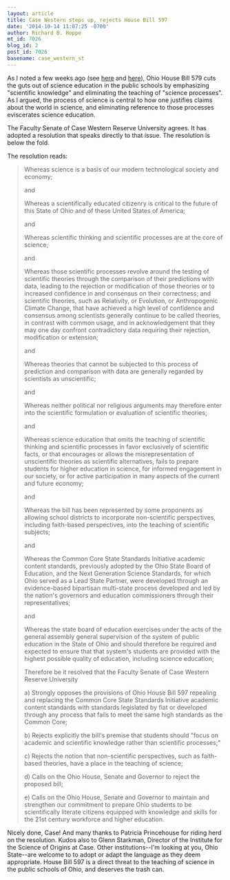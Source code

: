 ```yaml
---
layout: article
title: Case Western steps up, rejects House Bill 597
date: '2014-10-14 11:07:25 -0700'
author: Richard B. Hoppe
mt_id: 7026
blog_id: 2
post_id: 7026
basename: case_western_st
---
```

As I noted a few weeks ago (see [here](http://pandasthumb.org/archives/2014/09/house-bill-597.html) and [here](http://pandasthumb.org/archives/2014/09/revised-ohio-bi.html)), Ohio House Bill 579 cuts the guts out of science education in the public schools by emphasizing "scientific knowledge" and eliminating the teaching of "science processes". As I argued, the process of science is central to how one justifies claims about the world in science, and eliminating reference to those processes eviscerates science education.

The Faculty Senate of Case Western Reserve University agrees. It has adopted a resolution that speaks directly to that issue. The resolution is below the fold.

The resolution reads:

> Whereas science is a basis of our modern technological society and economy;
> 
> and
> 
> Whereas a scientifically educated citizenry is critical to the future of this State of Ohio and of these United States of America;
> 
> and
> 
> Whereas scientific thinking and scientific processes are at the core of science;
> 
> and
> 
> Whereas those scientific processes revolve around the testing of scientific theories through the comparison of their predictions with data, leading to the rejection or modification of those theories or to increased confidence in and consensus on their correctness; and scientific theories, such as Relativity, or Evolution, or Anthropogenic Climate Change, that have achieved a high level of confidence and consensus among scientists generally continue to be called theories, in contrast with common usage, and in acknowledgement that they may one day confront contradictory data requiring their rejection, modification or extension;
> 
> and
> 
> Whereas theories that cannot be subjected to this process of prediction and comparison with data are generally regarded by scientists as unscientific;
> 
> and
> 
> Whereas neither political nor religious arguments may therefore enter into the scientific formulation or evaluation of scientific theories;
> 
> and
> 
> Whereas science education that omits the teaching of scientific thinking and scientific processes in favor exclusively of scientific facts, or that encourages or allows the misrepresentation of unscientific theories as scientific alternatives, fails to prepare students for higher education in science, for informed engagement in our society, or for active participation in many aspects of the current and future economy;
> 
> and
> 
> Whereas the bill has been represented by some proponents as allowing school districts to incorporate non-scientific perspectives, including faith-based perspectives, into the teaching of scientific subjects;
> 
> and
> 
> Whereas the Common Core State Standards Initiative academic content standards, previously adopted by the Ohio State Board of Education, and the Next Generation Science Standards, for which Ohio served as a Lead State Partner, were developed through an evidence-based bipartisan multi-state process developed and led by the nation's governors and education commissioners through their representatives;
> 
> and
> 
> Whereas the state board of education exercises under the acts of the general assembly general supervision of the system of public education in the State of Ohio and should therefore be required and expected to ensure that that system's students are provided with the highest possible quality of education, including science education;
> 
> Therefore be it resolved that the Faculty Senate of Case Western Reserve University
> 
> a)    Strongly opposes the provisions of Ohio House Bill 597 repealing and replacing the Common Core State Standards Initiative academic content standards with standards legislated by fiat or developed through any process that fails to meet the same high standards as the Common Core;
> 
> b)    Rejects explicitly the bill's premise that students should "focus on academic and scientific knowledge rather than scientific processes;"
> 
> c)    Rejects the notion that non-scientific perspectives, such as faith-based theories, have a place in the teaching of science;
> 
> d)    Calls on the Ohio House, Senate and Governor to reject the proposed bill;
> 
> e)     Calls on the Ohio House, Senate and Governor to maintain and strengthen our commitment to prepare Ohio students to be scientifically literate citizens equipped with knowledge and skills for the 21st century workforce and higher education.

Nicely done, Case! And many thanks to Patricia Princehouse for riding herd on the resolution. Kudos also to Glenn Starkman, Director of the Institute for the Science of Origins at Case. Other institutions--I'm looking at you, Ohio State--are welcome to to adopt or adapt the language as they deem appropriate. House Bill 597 is a direct threat to the teaching of science in the public schools of Ohio, and deserves the trash can.
